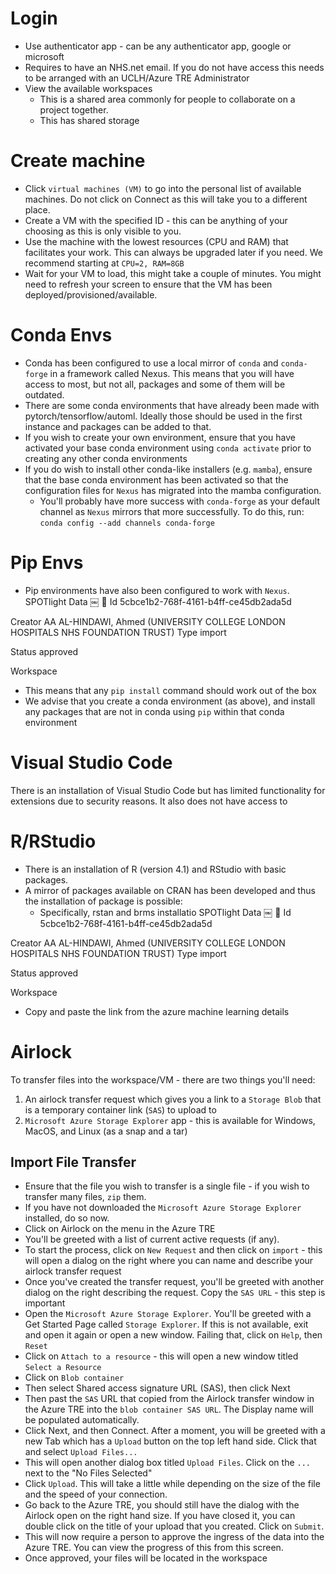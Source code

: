 # Login
- Use authenticator app - can be any authenticator app, google or microsoft
- Requires to have an NHS.net email. If you do not have access this needs to be arranged with an UCLH/Azure TRE Administrator
- View the available workspaces
	- This is a shared area commonly for people to collaborate on a project together.
	- This has shared storage 

# Create machine
- Click `virtual machines (VM)` to go into the personal list of available machines. Do not click on Connect as this will take you to a different place.
- Create a VM with the specified ID - this can be anything of your choosing as this is only visible to you.
- Use the machine with the lowest resources (CPU and RAM) that facilitates your work. This can always be upgraded later if you need. We recommend starting at `CPU=2, RAM=8GB`
- Wait for your VM to load, this might take a couple of minutes. You might need to refresh your screen to ensure that the VM has been deployed/provisioned/available.

# Conda Envs
- Conda has been configured to use a local mirror of `conda` and `conda-forge` in a framework called Nexus. This means that you will have access to most, but not all, packages and some of them will be outdated. 
- There are some conda environments that have already been made with pytorch/tensorflow/automl. Ideally those should be used in the first instance and packages can be added to that.
- If you wish to create your own environment, ensure that you have activated your base conda environment using `conda activate` prior to creating any other conda environments
- If you do wish to install other conda-like installers (e.g. `mamba`), ensure that the base conda environment has been activated so that the configuration files for `Nexus` has migrated into the mamba configuration. 
	- You'll probably have more success with `conda-forge` as your default channel as `Nexus` mirrors that more successfully. To do this, run: `conda config --add channels conda-forge`

# Pip Envs
- Pip environments have also been configured to work with `Nexus`. 
SPOTlight Data
￼

Id
5cbce1b2-768f-4161-b4ff-ce45db2ada5d

Creator
AA
AL-HINDAWI, Ahmed (UNIVERSITY COLLEGE LONDON HOSPITALS NHS FOUNDATION TRUST)
Type
import

Status
approved

Workspace

- This means that any `pip install` command should work out of the box
- We advise that you create a conda environment (as above), and install any packages that are not in conda using `pip` within that conda environment

# Visual Studio Code
There is an installation of Visual Studio Code but has limited functionality for extensions due to security reasons. It also does not have access to 

# R/RStudio
- There is an installation of R (version 4.1) and RStudio with basic packages.
- A mirror of packages available on CRAN has been developed and thus the installation of package is possible:
	- Specifically, rstan and brms installatio
SPOTlight Data
￼

Id
5cbce1b2-768f-4161-b4ff-ce45db2ada5d

Creator
AA
AL-HINDAWI, Ahmed (UNIVERSITY COLLEGE LONDON HOSPITALS NHS FOUNDATION TRUST)
Type
import

Status
approved

Workspace

- Copy and paste the link from the azure machine learning details 

# Airlock
To transfer files into the workspace/VM - there are two things you'll need:
1. An airlock transfer request which gives you a link to a `Storage Blob` that is a temporary container link (`SAS`) to upload to
2. `Microsoft Azure Storage Explorer` app - this is available for Windows, MacOS, and Linux (as a snap and a tar)

## Import File  Transfer 
- Ensure that the file you wish to transfer is a single file - if you wish to transfer many files, `zip` them.
- If you have not downloaded the `Microsoft Azure Storage Explorer` installed, do so now.
- Click on Airlock on the menu in the Azure TRE
- You'll be greeted with a list of current active requests (if any). 
- To start the process, click on `New Request` and then click on `import` - this will open a dialog on the right where you can name and describe your airlock transfer request
- Once you've created the transfer request, you'll be greeted with another dialog on the right describing the request. Copy the `SAS URL` - this step is important
- Open the `Microsoft Azure Storage Explorer`. You'll be greeted with a Get Started Page called `Storage Explorer`. If this is not available, exit and open it again or open a new window. Failing that, click on `Help`, then `Reset`
- Click on `Attach to a resource` - this will open a new window titled `Select a Resource`
- Click on `Blob container`
- Then select Shared access signature URL (SAS), then click Next
- Then past the `SAS` URL that copied from the Airlock transfer window in the Azure TRE into the `blob container SAS URL`. The Display name will be populated automatically.
- Click Next, and then Connect. After a moment, you will be greeted with a new Tab which has a `Upload` button on the top left hand side. Click that and select `Upload Files...`
- This will open another dialog box titled `Upload Files`. Click on the `...` next to the "No Files Selected"
- Click `Upload`. This will take a little while depending on the size of the file and the speed of your connection.
- Go back to the Azure TRE, you should still have the dialog with the Airlock open on the right hand size. If you have closed it, you can double click on the title of your upload that you created. Click on `Submit`.
- This will now require a person to approve the ingress of the data into the Azure TRE. You can view the progress of this from this screen.
- Once approved, your files will be located in the workspace
